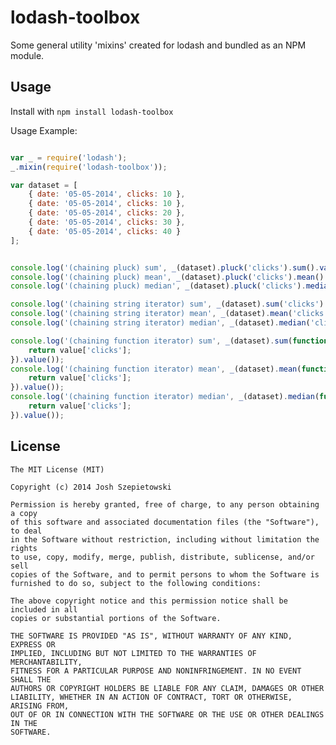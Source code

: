 lodash-toolbox
==============

Some general utility 'mixins' created for lodash and bundled as an NPM module.

## Usage ##

Install with `npm install lodash-toolbox`

Usage Example:

```javascript

var _ = require('lodash');
_.mixin(require('lodash-toolbox'));

var dataset = [
    { date: '05-05-2014', clicks: 10 },
    { date: '05-05-2014', clicks: 10 },
    { date: '05-05-2014', clicks: 20 },
    { date: '05-05-2014', clicks: 30 },
    { date: '05-05-2014', clicks: 40 }
];


console.log('(chaining pluck) sum', _(dataset).pluck('clicks').sum().value());
console.log('(chaining pluck) mean', _(dataset).pluck('clicks').mean().value());
console.log('(chaining pluck) median', _(dataset).pluck('clicks').median().value());

console.log('(chaining string iterator) sum', _(dataset).sum('clicks').value());
console.log('(chaining string iterator) mean', _(dataset).mean('clicks').value());
console.log('(chaining string iterator) median', _(dataset).median('clicks').value());

console.log('(chaining function iterator) sum', _(dataset).sum(function (value) {
    return value['clicks'];
}).value());
console.log('(chaining function iterator) mean', _(dataset).mean(function (value) {
    return value['clicks'];
}).value());
console.log('(chaining function iterator) median', _(dataset).median(function (value) {
    return value['clicks'];
}).value());

```

## License ##

    The MIT License (MIT)

    Copyright (c) 2014 Josh Szepietowski

    Permission is hereby granted, free of charge, to any person obtaining a copy
    of this software and associated documentation files (the "Software"), to deal
    in the Software without restriction, including without limitation the rights
    to use, copy, modify, merge, publish, distribute, sublicense, and/or sell
    copies of the Software, and to permit persons to whom the Software is
    furnished to do so, subject to the following conditions:

    The above copyright notice and this permission notice shall be included in all
    copies or substantial portions of the Software.

    THE SOFTWARE IS PROVIDED "AS IS", WITHOUT WARRANTY OF ANY KIND, EXPRESS OR
    IMPLIED, INCLUDING BUT NOT LIMITED TO THE WARRANTIES OF MERCHANTABILITY,
    FITNESS FOR A PARTICULAR PURPOSE AND NONINFRINGEMENT. IN NO EVENT SHALL THE
    AUTHORS OR COPYRIGHT HOLDERS BE LIABLE FOR ANY CLAIM, DAMAGES OR OTHER
    LIABILITY, WHETHER IN AN ACTION OF CONTRACT, TORT OR OTHERWISE, ARISING FROM,
    OUT OF OR IN CONNECTION WITH THE SOFTWARE OR THE USE OR OTHER DEALINGS IN THE
    SOFTWARE.
